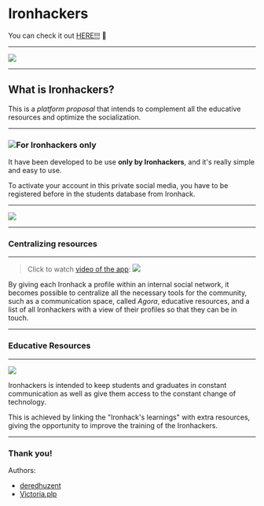 # Ironhackers

You can check it out [HERE!!!](https://enigmatic-hamlet-57213.herokuapp.com/) :paw_prints:


---
![](https://i.imgur.com/ok0QRdc.png)

---

## What is Ironhackers?

This is a *platform proposal* that intends to complement all the educative resources and optimize the socialization.

---

### ![](https://i.imgur.com/cCiNST6.png)For **Ironhackers** only
It have been developed to be use **only by Ironhackers**, and it's really simple and easy to use.

To activate your account in this private social media, you have to be registered before in the students database from Ironhack.

---

![](https://i.imgur.com/SrpPbTn.png)

---

### Centralizing resources

---

> Click to watch [video of the app](https://youtu.be/26EreqlLClI):
[![](https://i.imgur.com/5F7ozKY.png)](https://youtu.be/26EreqlLClI)

By giving each Ironhack a profile within an internal social network, it becomes possible to centralize all the necessary tools for the community, such as a communication space, called *Agora*, educative resources, and a list of all Ironhackers with a view of their profiles so that they can be in touch. 

---

### Educative Resources

---

![](https://i.imgur.com/Vdc4dT4.png)

Ironhackers is intended to keep students and graduates in constant communication as well as give them access to the constant change of technology.

This is achieved by linking the "Ironhack's learnings" with extra resources, giving the opportunity to improve the training of the Ironhackers.

---

### Thank you! 

Authors:

* [deredhuzent](https://github.com/deredhuzent)
* [Victoria.plp](https://github.com/VictoriaPl)
